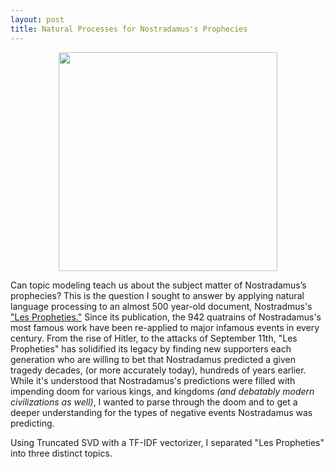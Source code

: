 ```yaml
---
layout: post
title: Natural Processes for Nostradamus's Prophecies
---
```


<center><img src="https://ct101.us/wp-content/uploads/2014/09/Nostradamus2.gif" width="350" height="350"></center>

Can topic modeling teach us about the subject matter of Nostradamus’s prophecies? This is the question I sought to answer by applying natural language processing to an almost 500 year-old document, Nostradmus's  ["Les Propheties."](https://www.sacred-texts.com/nos/index.htm) Since its publication, the 942 quatrains of Nostradamus's most famous work have been re-applied to major infamous events in every century. From the rise of Hitler, to the attacks of September 11th, "Les Propheties" has solidified its legacy by finding new supporters each generation who are willing to bet that Nostradamus predicted a given tragedy decades, (or more accurately today), hundreds of years earlier. While it's understood that Nostradamus's predictions were filled with impending doom for various kings, and kingdoms *(and debatably modern civilizations as well)*, I wanted to parse through the doom and to get a deeper understanding for the types of negative events Nostradamus was predicting.

Using Truncated SVD with a TF-IDF vectorizer, I separated "Les Propheties" into three distinct topics.
